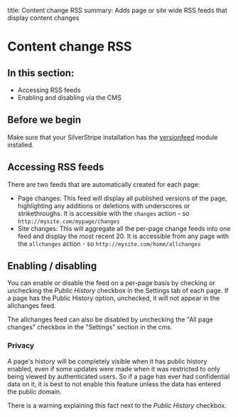 title: Content change RSS
summary: Adds page or site wide RSS feeds that display content changes

# Content change RSS

## In this section:

* Accessing RSS feeds
* Enabling and disabling via the CMS

## Before we begin

Make sure that your SilverStripe installation has the [versionfeed](http://addons.silverstripe.org/add-ons/silverstripe/versionfeed) module installed.

## Accessing RSS feeds

There are two feeds that are automatically created for each page:

* Page changes: This feed will display all published versions of the page, highlighting any additions or deletions with underscores or strikethroughs. It is accessible with the `changes` action - so `http://mysite.com/mypage/changes`
* Site changes: This will aggregate all the per-page change feeds into one feed and display the most recent 20. It is accessible from any page with the `allchanges` action - so `http://mysite.com/home/allchanges`

## Enabling / disabling

You can enable or disable the feed on a per-page basis by checking or unchecking the *Public History* checkbox in the Settings tab of each page. If a page has the Public History option, unchecked, it will not appear in the allchanges feed.

The allchanges feed can also be disabled by unchecking the "All page changes" checkbox in the "Settings" section in the cms.

### Privacy

A page's history will be completely visible when it has public history enabled, even if some updates were made when it was restricted to only being viewed by authenticated users. So if a page has ever had confidential data on it, it is best to not enable this feature unless the data has entered the public domain.

There is a warning explaining this fact next to the *Public History* checkbox.
